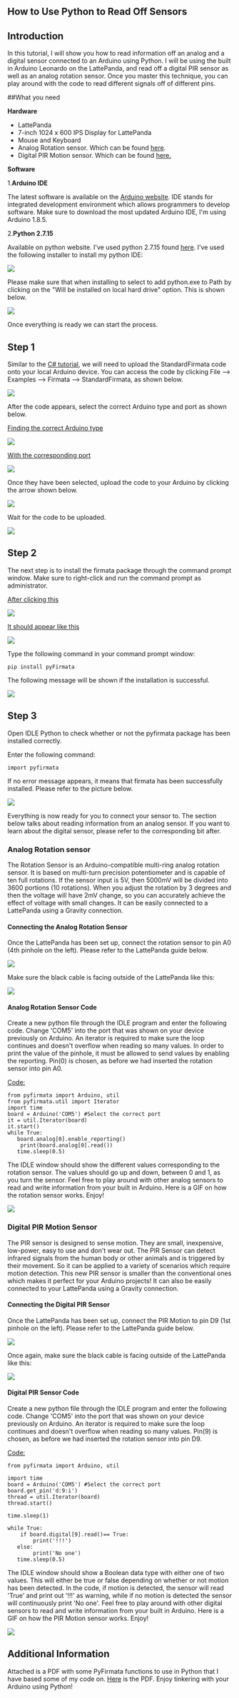 ## How to Use Python to Read Off Sensors

## Introduction

In this tutorial, I will show you how to read information off an analog and a digital sensor connected to an Arduino using Python. I will be using the built in Arduino Leonardo on the LattePanda, and read off a digital PIR sensor as well as an analog rotation sensor. Once you master this technique, you can play around with the code to read different signals off of different pins.

##What you need

**Hardware**

- LattePanda
- 7-inch 1024 x 600 IPS Display for LattePanda
- Mouse and Keyboard
- Analog Rotation sensor. Which can be found [here](https://www.dfrobot.com/product-86.html).
- Digital PIR Motion sensor.  Which can be found [here.](https://www.dfrobot.com/product-1140.html)


**Software**

1.**Arduino IDE**

The latest software is available on the [Arduino website](https://www.arduino.cc/en/Main/Software?). IDE stands for integrated development environment which allows programmers to develop software. Make sure to download the most updated Arduino IDE, I'm using Arduino 1.8.5.

2.**Python 2.7.15**

Available on python website. I've used python 2.7.15 found [here](https://www.python.org/downloads/release/python-2715/). I've used the following installer to install my python IDE:

![](https://i.imgur.com/3xrIIyu.png?1)

Please make sure that when installing to select to add python.exe to Path by clicking on the "Will be installed on local hard drive" option. This is shown below.

![](https://i.imgur.com/mqlndqy.png?1)

Once everything is ready we can start the process.



## Step 1

Similar to the [C# tutorial](http://docs.lattepanda.com/content/hardware/accessPinoutsFromVS/), we will need to upload the StandardFirmata code onto your local Arduino device. You can access the code by clicking File --> Examples --> Firmata --> StandardFirmata, as shown below.

![](https://i.imgur.com/CSW8W4y.png)

After the code appears, select the correct Arduino type and port as shown below.

<u>Finding the correct Arduino type</u>

![](https://i.imgur.com/VxzX1v6.png)

<u>With the corresponding port</u>

![](https://i.imgur.com/eIobTs1.png)



Once they have been selected, upload the code to your Arduino by clicking the arrow shown below.

![](https://i.imgur.com/RW6uOB4.png)

Wait for the code to be uploaded.

![](https://i.imgur.com/ABxURuz.png)



## Step 2

The next step is to install the firmata package through the command prompt window. Make sure to right-click and run the command prompt as administrator.

<u>After clicking this</u>

![](https://i.imgur.com/H3qsWIF.png?1)

<u>It should appear like this</u>

![](https://i.imgur.com/6rMlGNu.png?1)

Type the following command in your command prompt window: 

`pip install pyFirmata` 

The following message will be shown if the installation is successful.

![](https://i.imgur.com/2otp3ED.png?1)



## Step 3

Open IDLE Python to check whether or not the pyfirmata package has been installed correctly.

Enter the following command:

`import pyfirmata`

If no error message appears, it means that firmata has been successfully installed. Please refer to the picture below.

![](https://i.imgur.com/L3yZO66.png?1)

Everything is now ready for you to connect your sensor to. The section below talks about reading information from an analog sensor. If you want to learn about the digital sensor, please refer to the corresponding bit after.

### Analog Rotation sensor

The Rotation Sensor is an Arduino-compatible multi-ring analog rotation sensor. It is based on multi-turn precision potentiometer and is capable of ten full rotations. If the sensor input is 5V, then 5000mV will be divided into 3600 portions (10 rotations). When you adjust the rotation by 3 degrees and then the voltage will have 2mV change, so you can accurately achieve the effect of voltage with small changes. It can be easily connected to a LattePanda using a Gravity connection.  

#### Connecting the Analog Rotation Sensor

Once the LattePanda has been set up, connect the rotation sensor to pin A0 (4th pinhole on the left). Please refer to the LattePanda guide below.

![](https://i.imgur.com/JvZsySW.png)

Make sure the black cable is facing outside of the LattePanda like this: 

![](https://i.imgur.com/y4vCppX.jpg)

#### Analog Rotation Sensor Code

Create a new python file through the IDLE program and enter the following code. Change 'COM5' into the port that was shown on your device previously on Arduino. An iterator is required to make sure the loop continues and doesn't overflow when reading so many values. In order to print the value of the pinhole, it must be allowed to send values by enabling the reporting. Pin(0) is chosen, as before we had inserted the rotation sensor into pin A0.

<u>Code:</u>

```
from pyfirmata import Arduino, util
from pyfirmata.util import Iterator
import time
board = Arduino('COM5') #Select the correct port
it = util.Iterator(board)
it.start()
while True:
   board.analog[0].enable_reporting()
    print(board.analog[0].read())
   time.sleep(0.5)
```



The IDLE window should show the different values corresponding to the rotation sensor. The values should go up and down, between 0 and 1, as you turn the sensor. Feel free to play around with other analog sensors to read and write information from your built in Arduino. Here is a GIF on how the rotation sensor works. Enjoy!

![](https://i.imgur.com/bX32TkX.gif)



### Digital PIR Motion Sensor

The PIR sensor is designed to sense motion. They are small, inexpensive, low-power, easy to use and don't wear out. The PIR Sensor can detect infrared signals from the human body or other animals and is triggered by their movement. So it can be applied to a variety of scenarios which require motion detection. This new PIR sensor is smaller than the conventional ones which makes it perfect for your Arduino projects! It can also be easily connected to your LattePanda using a Gravity connection.

#### Connecting the Digital PIR Sensor

Once the LattePanda has been set up, connect the PIR Motion to pin D9 (1st pinhole on the left). Please refer to the LattePanda guide below.

![](https://i.imgur.com/JvZsySW.png)

Once again, make sure the black cable is facing outside of the LattePanda like this:

![](https://i.imgur.com/yuO9I2K.jpg)

#### Digital PIR Sensor Code

Create a new python file through the IDLE program and enter the following code. Change 'COM5' into the port that was shown on your device previously on Arduino. An iterator is required to make sure the loop continues and doesn't overflow when reading so many values. Pin(9) is chosen, as before we had inserted the rotation sensor into pin D9.

<u>Code:</u>

```
from pyfirmata import Arduino, util

import time
board = Arduino('COM5') #Select the correct port
board.get_pin('d:9:i')
thread = util.Iterator(board)
thread.start()

time.sleep(1) 

while True:
    if board.digital[9].read()== True:
        print('!!!')
   else:
        print('No one')
   time.sleep(0.5)
```

The IDLE window should show a Boolean data type with either one of two values. This will either be true or false depending on whether or not motion has been detected.  In the code, if motion is detected, the sensor will read 'True' and print out '!!!' as warning, while if no motion is detected the sensor will continuously print 'No one'. Feel free to play around with other digital sensors to read and write information from your built in Arduino. Here is a GIF on how the PIR Motion sensor works. Enjoy!

![](https://i.imgur.com/UdYty5P.gif)

## Additional Information

Attached is a PDF with some PyFirmata functions to use in Python that I have based some of my code on. [Here](https://media.readthedocs.org/pdf/pyfirmata/latest/pyfirmata.pdf) is the PDF. Enjoy tinkering with your Arduino using Python!
